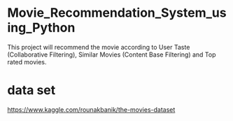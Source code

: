 # Movie_Recommendation_System_using_Python
This project will recommend the movie according to User Taste (Collaborative Filtering), Similar Movies (Content Base Filtering) and Top rated movies. 

# data set
https://www.kaggle.com/rounakbanik/the-movies-dataset
